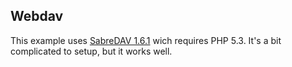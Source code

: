 Webdav
-------------
This example uses [SabreDAV 1.6.1](https://github.com/evert/SabreDAV) wich requires PHP 5.3. It's a bit complicated to setup, but it works well.